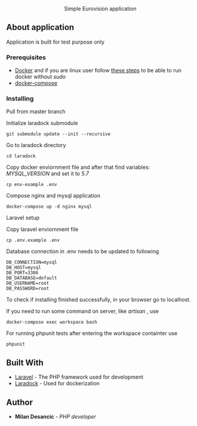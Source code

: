 <p align="center">Simple Eurovision application</p>


## About application
Application is built for test purpose only

### Prerequisites

* [Docker](https://docs.docker.com/install/linux/docker-ce/ubuntu/#set-up-the-repository) and if you are linux user follow [these steps](https://docs.docker.com/install/linux/linux-postinstall/#manage-docker-as-a-non-root-user) to be able to run docker without _sudo_ 
* [docker-compose](https://docs.docker.com/compose/install/#install-compose)

### Installing

Pull from master branch

Initialize laradock submodule

```
git submodule update --init --recursive
```

Go to laradock directory

```
cd laradock
```

Copy docker enviornment file and after that find variables: *MYSQL_VERSION* and set it to *5.7* 

```
cp env-example .env
```

Compose nginx and mysql application

```
docker-compose up -d nginx mysql
```

Laravel setup

Copy laravel enviornment file 
```
cp .env.example .env
```

Database connection in .env needs to be updated to following
```
DB_CONNECTION=mysql
DB_HOST=mysql
DB_PORT=3306
DB_DATABASE=default
DB_USERNAME=root
DB_PASSWORD=root
```


To check if installing finished successfully, in your browser go to localhost.

If you need to run some command on server, like _artisan_ , use
```
docker-compose exec workspace bash
```

For running phpunit tests after entering the workspace containter use
```
phpunit
```



## Built With

* [Laravel](https://laravel.com) - The PHP framework used for development
* [Laradock](http://laradock.io/) - Used for dockerization



## Author

* **Milan Desancic** - *PHP developer* 

